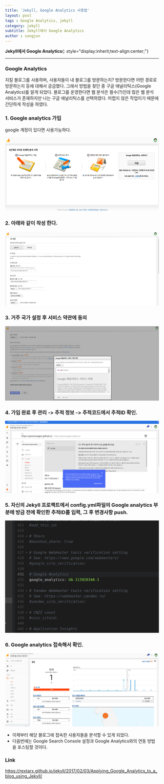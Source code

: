 ```yaml
---
title: 'Jekyll, Google Analytics 사용법'  
layout: post  
tags : Google Analytics, jekyll
category: jekyll
subtitle: Jekyll에서 Google Analytics
author : sungjun
---
```


**Jekyll에서 Google Analytics**{: style="display:inherit;text-align:center;"}

---

### Google Analytics

지킬 블로그를 사용하며, 사용자들이 내 블로그를 방문하는지? 방문한다면 어떤 경로로 방문하는지 등에 대해서 궁금했다. 그래서 방법을 찾던 중 구글 애널리틱스(Google Analytics)를 알게 되었다. 블로그를 운영한다면 웹 분석은 필수(?)인데 많은 웹 분석 서비스가 존재하지만 나는 구글 애널리틱스를 선택하였다. 어렵지 않은 작업이기 때문에 간단하게 작성을 하였다.

### 1. Google analytics 가입
google 계정이 있다면 사용가능하다.

![Google analytics1](/assets/images/usingimages/GoogleAnalytics/1.png)

### 2. 아래와 같이 작성 한다.

![Google analytics2](/assets/images/usingimages/GoogleAnalytics/2.png)

### 3. 거주 국가 설정 후 서비스 약관에 동의

![Google analytics3](/assets/images/usingimages/GoogleAnalytics/3.png)

### 4. 가입 완료 후 관리 -> 추적 정보 -> 추적코드에서 추적ID 확인.

![Google analytics4](/assets/images/usingimages/GoogleAnalytics/4.png)

### 5. 자신의 Jekyll 프로젝트에서 config.yml파일의 Google analytics 부분에 방금 전에 확인한 추적ID를 입력, 그 후 변경사항 push.

![Google analytics5](/assets/images/usingimages/GoogleAnalytics/5.png)

### 6. Google analytics 접속해서 확인.

![Google analytics6](/assets/images/usingimages/GoogleAnalytics/6.png)

- 이제부터 해당 블로그에 접속한 사용자들을 분석할 수 있게 되었다.   
- 다음번에는 Google Search Console 설정과 Google Analytics와의 연동 방법을 포스팅할 것이다.

### Link
<https://rextarx.github.io/jekyll/2017/02/03/Applying_Google_Analytics_to_a_blog_using_Jekyll/>
